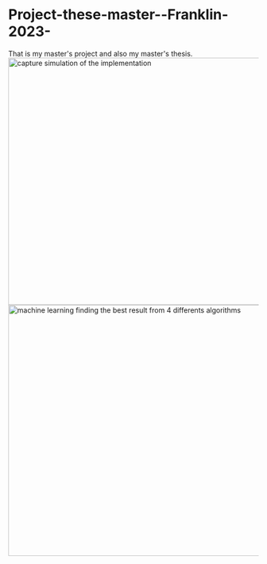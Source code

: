 # Project-these-master--Franklin-2023-
That is my master's project and also my master's thesis.
<img width="959" height="497" alt="capture simulation of the implementation" src="https://github.com/user-attachments/assets/ba75d309-51f9-48e3-b6bd-a90416c4078e" />
<img width="959" height="505" alt="machine learning finding the best result from 4 differents algorithms" src="https://github.com/user-attachments/assets/e4dbac3e-46aa-4acd-8a4a-7691446e4419" />

